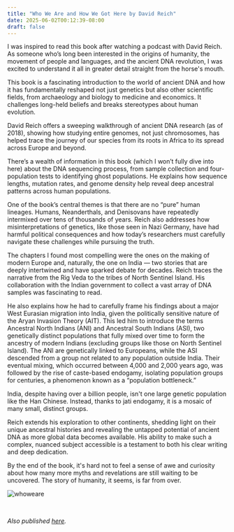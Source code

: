 ```yaml
---
title: "Who We Are and How We Got Here by David Reich"
date: 2025-06-02T00:12:39-08:00
draft: false
---
```


I was inspired to read this book after watching a podcast with David Reich. As someone who’s long been interested in the origins of humanity, the movement of people and languages, and the ancient DNA revolution, I was excited to understand it all in greater detail straight from the horse's mouth.

This book is a fascinating introduction to the world of ancient DNA and how it has fundamentally reshaped not just genetics but also other scientific fields, from archaeology and biology to medicine and economics. It challenges long-held beliefs and breaks stereotypes about human evolution.

David Reich offers a sweeping walkthrough of ancient DNA research (as of 2018), showing how studying entire genomes, not just chromosomes, has helped trace the journey of our species from its roots in Africa to its spread across Europe and beyond.

There’s a wealth of information in this book (which I won’t fully dive into here) about the DNA sequencing process, from sample collection and four-population tests to identifying ghost populations. He explains how sequence lengths, mutation rates, and genome density help reveal deep ancestral patterns across human populations.

One of the book’s central themes is that there are no “pure” human lineages. Humans, Neanderthals, and Denisovans have repeatedly intermixed over tens of thousands of years. Reich also addresses how misinterpretations of genetics, like those seen in Nazi Germany, have had harmful political consequences and how today’s researchers must carefully navigate these challenges while pursuing the truth.

The chapters I found most compelling were the ones on the making of modern Europe and, naturally, the one on India — two stories that are deeply intertwined and have sparked debate for decades. Reich traces the narrative from the Rig Veda to the tribes of North Sentinel Island. His collaboration with the Indian government to collect a vast array of DNA samples was fascinating to read.

He also explains how he had to carefully frame his findings about a major West Eurasian migration into India, given the politically sensitive nature of the Aryan Invasion Theory (AIT). This led him to introduce the terms Ancestral North Indians (ANI) and Ancestral South Indians (ASI), two genetically distinct populations that fully mixed over time to form the ancestry of modern Indians (excluding groups like those on North Sentinel Island). The ANI are genetically linked to Europeans, while the ASI descended from a group not related to any population outside India. Their eventual mixing, which occurred between 4,000 and 2,000 years ago, was followed by the rise of caste-based endogamy, isolating population groups for centuries, a phenomenon known as a “population bottleneck.”

India, despite having over a billion people, isn't one large genetic population like the Han Chinese. Instead, thanks to jati endogamy, it is a mosaic of many small, distinct groups.

Reich extends his exploration to other continents, shedding light on their unique ancestral histories and revealing the untapped potential of ancient DNA as more global data becomes available. His ability to make such a complex, nuanced subject accessible is a testament to both his clear writing and deep dedication.

By the end of the book, it's hard not to feel a sense of awe and curiosity about how many more myths and revelations are still waiting to be uncovered. The story of humanity, it seems, is far from over.


![whoweare](/whoweare.jpg)

&nbsp;&nbsp;

*Also published [here](https://www.goodreads.com/review/show/7196947439).*
